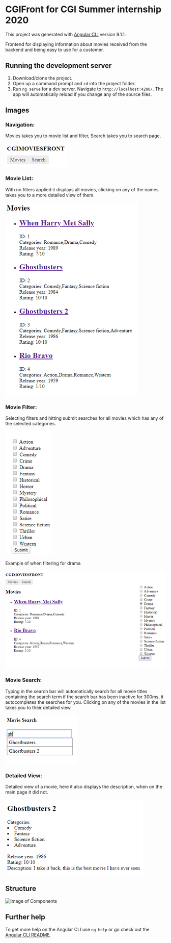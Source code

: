 # CGIFront for CGI Summer internship 2020

This project was generated with [Angular CLI](https://github.com/angular/angular-cli) version 9.1.1.

Frontend for displaying information about movies received from the backend and being easy to use for a customer.

## Running the development server

1. Download/clone the project.
2. Open up a command prompt and `cd` into the project folder.
2. Run `ng serve` for a dev server. Navigate to `http://localhost:4200/`. The app will automatically reload if you change any of the source files.

## Images
### Navigation:
  Movies takes you to movie list and filter, Search takes you to search page.

![Image of Movie Navigation](https://github.com/aneelm/images/blob/master/CGIInternship/navigation.png?raw=true)


### Movie List:
  With no filters applied it displays all movies, clicking on any of the names takes you to a more detailed view of them.
  
![Image of Movie List](https://github.com/aneelm/images/blob/master/CGIInternship/movieList.png?raw=true)

### Movie Filter:
  Selecting filters and hitting submit searches for all movies which has any of the selected categories.
  
![Image of Movie Category Filter](https://github.com/aneelm/images/blob/master/CGIInternship/categoryFilter.png?raw=true)

  Example of when filtering for drama

![Image of Movie Category Filter Drama](https://github.com/aneelm/images/blob/master/CGIInternship/filterByDrama.png?raw=true)

### Movie Search:
  Typing in the search bar will automatically search for all movie titles containing the search term if the search bar has been inactive for 300ms, it autocompletes the searches for you. Clicking on any of the movies in the list takes you to their detailed view.

![Image of Movie Search](https://github.com/aneelm/images/blob/master/CGIInternship/movieSearch.png?raw=true)

### Detailed View:
  Detailed view of a movie, here it also displays the description, when on the main page it did not.
  
![Image of Movie Detail](https://github.com/aneelm/images/blob/master/CGIInternship/detailedView.png?raw=true)

## Structure
![Image of Components](https://github.com/aneelm/images/blob/master/CGIInternship/StructureToView.png?raw=true)

## Further help

To get more help on the Angular CLI use `ng help` or go check out the [Angular CLI README](https://github.com/angular/angular-cli/blob/master/README.md).

